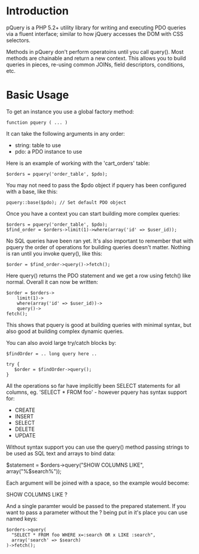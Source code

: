 # Introduction
pQuery is a PHP 5.2+ utility library for writing and executing PDO
queries via a fluent interface; similar to how jQuery accesses the
DOM with CSS selectors.

Methods in pQuery don't perform operatoins until you call query().
Most methods are chainable and return a new context. This allows
you to build queries in pieces, re-using common JOINs, field
descriptors, conditions, etc.

# Basic Usage
To get an instance you use a global factory method:

	function pquery ( ... )

It can take the following arguments in any order:

* string:  table to use
* pdo:     a PDO instance to use

Here is an example of working with the 'cart_orders' table:

	$orders = pquery('order_table', $pdo);

You may not need to pass the $pdo object if pquery has been
configured with a base, like this:

	pquery::base($pdo); // Set default PDO object

Once you have a context you can start building
more complex queries:

	$orders = pquery('order_table', $pdo);
	$find_order = $orders->limit(1)->where(array('id' => $user_id));

No SQL queries have been ran yet. It's also important to remember
that with pquery the order of operations for building queries doesn't
matter. Nothing is ran until you invoke query(), like this:

	$order = $find_order->query()->fetch();

Here query() returns the PDO statement and we get a row using fetch()
like normal. Overall it can now be written:

	$order = $orders->
		limit(1)->
		where(array('id' => $user_id))->
		query()->
	fetch();

This shows that pquery is good at building queries with minimal syntax,
but also good at building complex dynamic queries.

You can also avoid large try/catch blocks by:

	$findOrder = .. long query here ..
	
	try {
	   $order = $findOrder->query();
	}

All the operations so far have implicitly been SELECT statements for
all columns, eg. 'SELECT * FROM foo' - however pquery has syntax support
for:

* CREATE
* INSERT
* SELECT
* DELETE
* UPDATE

Without syntax support you can use the query() method passing strings
to be used as SQL text and arrays to bind data:

$statement = $orders->query("SHOW COLUMNS LIKE", array("%$search%"));

Each argument will be joined with a space, so the example would become:

SHOW COLUMNS LIKE ?

And a single paramter would be passed to the prepared statement. If you
want to pass a parameter without the ? being put in it's place you can
use named keys:

	$orders->query(
	  "SELECT * FROM foo WHERE x=:search OR x LIKE :search",
	  array('search' => $search)
	)->fetch();



